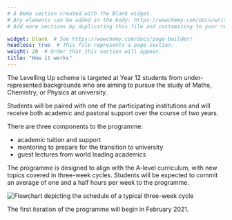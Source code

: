 ```yaml
---
# A Demo section created with the Blank widget.
# Any elements can be added in the body: https://wowchemy.com/docs/writing-markdown-latex/
# Add more sections by duplicating this file and customizing to your requirements.

widget: blank  # See https://wowchemy.com/docs/page-builder/
headless: true  # This file represents a page section.
weight: 20  # Order that this section will appear.
title: "How it works"
---
```


The Levelling Up scheme is targeted at Year 12 students from under-represented backgrounds who are aiming to pursue the study of Maths, Chemistry, or Physics at university. 

Students will be paired with one of the participating institutions and will receive both academic and pastoral support over the course of two years.

There are three components to the programme:

- academic tuition and support
- mentoring to prepare for the transition to university
- guest lectures from world leading academics

The programme is designed to align with the A-level curriculum, with new topics covered in three-week cycles. Students will be expected to commit an average of one and a half hours per week to the programme.


![Flowchart depicting the schedule of a typical three-week cycle](/home/intro_files/flowchart.png)

The first iteration of the programme will begin in February 2021.